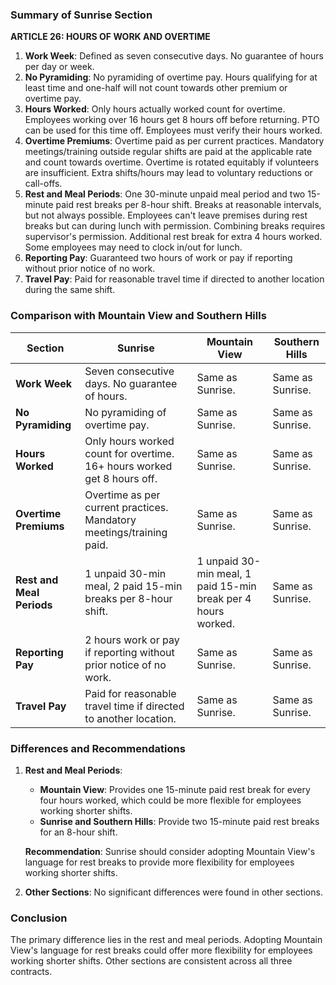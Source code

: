 ### Summary of Sunrise Section

**ARTICLE 26: HOURS OF WORK AND OVERTIME**

1. **Work Week**: Defined as seven consecutive days. No guarantee of hours per day or week.
2. **No Pyramiding**: No pyramiding of overtime pay. Hours qualifying for at least time and one-half will not count towards other premium or overtime pay.
3. **Hours Worked**: Only hours actually worked count for overtime. Employees working over 16 hours get 8 hours off before returning. PTO can be used for this time off. Employees must verify their hours worked.
4. **Overtime Premiums**: Overtime paid as per current practices. Mandatory meetings/training outside regular shifts are paid at the applicable rate and count towards overtime. Overtime is rotated equitably if volunteers are insufficient. Extra shifts/hours may lead to voluntary reductions or call-offs.
5. **Rest and Meal Periods**: One 30-minute unpaid meal period and two 15-minute paid rest breaks per 8-hour shift. Breaks at reasonable intervals, but not always possible. Employees can't leave premises during rest breaks but can during lunch with permission. Combining breaks requires supervisor's permission. Additional rest break for extra 4 hours worked. Some employees may need to clock in/out for lunch.
6. **Reporting Pay**: Guaranteed two hours of work or pay if reporting without prior notice of no work.
7. **Travel Pay**: Paid for reasonable travel time if directed to another location during the same shift.

### Comparison with Mountain View and Southern Hills

| Section                | Sunrise                                                                 | Mountain View                                                           | Southern Hills                                                         |
|------------------------|------------------------------------------------------------------------|------------------------------------------------------------------------|------------------------------------------------------------------------|
| **Work Week**          | Seven consecutive days. No guarantee of hours.                         | Same as Sunrise.                                                       | Same as Sunrise.                                                       |
| **No Pyramiding**      | No pyramiding of overtime pay.                                         | Same as Sunrise.                                                       | Same as Sunrise.                                                       |
| **Hours Worked**       | Only hours worked count for overtime. 16+ hours worked get 8 hours off. | Same as Sunrise.                                                       | Same as Sunrise.                                                       |
| **Overtime Premiums**  | Overtime as per current practices. Mandatory meetings/training paid.   | Same as Sunrise.                                                       | Same as Sunrise.                                                       |
| **Rest and Meal Periods** | 1 unpaid 30-min meal, 2 paid 15-min breaks per 8-hour shift.         | 1 unpaid 30-min meal, 1 paid 15-min break per 4 hours worked.          | Same as Sunrise.                                                       |
| **Reporting Pay**      | 2 hours work or pay if reporting without prior notice of no work.      | Same as Sunrise.                                                       | Same as Sunrise.                                                       |
| **Travel Pay**         | Paid for reasonable travel time if directed to another location.       | Same as Sunrise.                                                       | Same as Sunrise.                                                       |

### Differences and Recommendations

1. **Rest and Meal Periods**:
   - **Mountain View**: Provides one 15-minute paid rest break for every four hours worked, which could be more flexible for employees working shorter shifts.
   - **Sunrise and Southern Hills**: Provide two 15-minute paid rest breaks for an 8-hour shift.

   **Recommendation**: Sunrise should consider adopting Mountain View's language for rest breaks to provide more flexibility for employees working shorter shifts.

2. **Other Sections**: No significant differences were found in other sections.

### Conclusion

The primary difference lies in the rest and meal periods. Adopting Mountain View's language for rest breaks could offer more flexibility for employees working shorter shifts. Other sections are consistent across all three contracts.